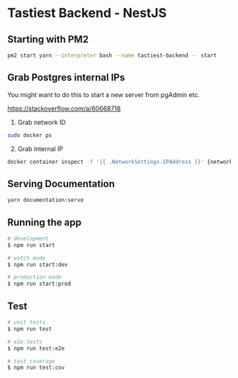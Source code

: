 # Tastiest Backend - NestJS

## Starting with PM2
```bash
pm2 start yarn --interpreter bash --name tastiest-backend -- start
```

## Grab Postgres internal IPs
You might want to do this to start a new server from pgAdmin etc.

https://stackoverflow.com/a/60668718

1. Grab network ID
```bash
sudo docker ps
```
2. Grab internal IP
```bash
docker container inspect -f '{{ .NetworkSettings.IPAddress }}' {network_id_from_above}
```

## Serving Documentation
```bash
yarn documentation:serve
```

## Running the app

```bash
# development
$ npm run start

# watch mode
$ npm run start:dev

# production mode
$ npm run start:prod
```

## Test

```bash
# unit tests
$ npm run test

# e2e tests
$ npm run test:e2e

# test coverage
$ npm run test:cov
```
